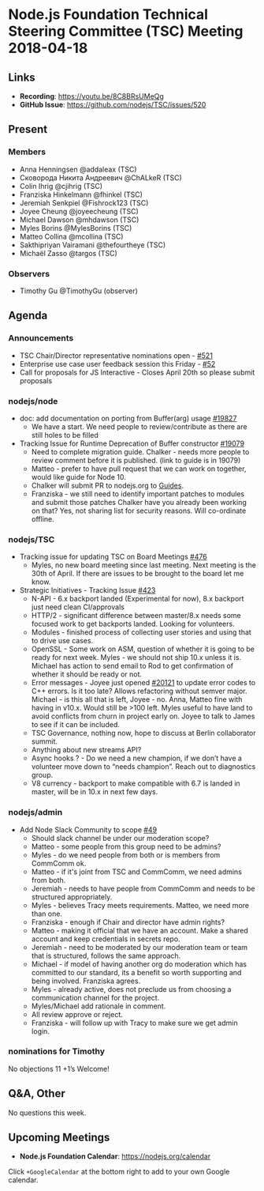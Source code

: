 # Node.js Foundation Technical Steering Committee (TSC) Meeting 2018-04-18

## Links

* **Recording**: <https://youtu.be/8C8BRsUMeQg>
* **GitHub Issue**: <https://github.com/nodejs/TSC/issues/520>

## Present

### Members

* Anna Henningsen @addaleax (TSC)
* Сковорода Никита Андреевич @ChALkeR (TSC)
* Colin Ihrig @cjihrig (TSC)
* Franziska Hinkelmann @fhinkel (TSC)
* Jeremiah Senkpiel @Fishrock123 (TSC)
* Joyee Cheung @joyeecheung (TSC)
* Michael Dawson @mhdawson (TSC)
* Myles Borins @MylesBorins (TSC)
* Matteo Collina @mcollina (TSC)
* Sakthipriyan Vairamani @thefourtheye (TSC)
* Michaël Zasso @targos (TSC)

### Observers

* Timothy Gu @TimothyGu (observer)

## Agenda

### Announcements

* TSC Chair/Director representative nominations open - [#521](https://github.com/nodejs/TSC/issues/521)
* Enterprise use case user feedback session this Friday - [#52](https://github.com/nodejs/user-feedback/issues/52)
* Call for proposals for JS Interactive - Closes April 20th so please submit proposals

### nodejs/node

* doc: add documentation on porting from Buffer(arg) usage [#19827](https://github.com/nodejs/node/issues/19827)
  * We have a start. We need people to review/contribute as there are still holes to be
    filled
* Tracking Issue for Runtime Deprecation of Buffer constructor [#19079](https://github.com/nodejs/node/issues/19079)
  * Need to complete migration guide.  Chalker - needs more people to review
    comment before it is published.  (link to guide is in 19079)
  * Matteo - prefer to have pull request that we can work on together, would like guide
    for Node 10.
  * Chalker will submit PR to nodejs.org to
    [Guides](https://github.com/nodejs/nodejs.org/tree/master/locale/en/docs/guides).
  * Franziska - we still need to identify important patches to modules and submit those patches
    Chalker have you already been working on that? Yes, not sharing list for security reasons.
    Will co-ordinate offline.

### nodejs/TSC

* Tracking issue for updating TSC on Board Meetings [#476](https://github.com/nodejs/TSC/issues/476)
  * Myles, no new board meeting since last meeting.  Next meeting is the 30th of April. If
    there are issues to be brought to the board let me know.
* Strategic Initiatives - Tracking Issue [#423](https://github.com/nodejs/TSC/issues/423)
  * N-API - 6.x backport landed (Experimental for now), 8.x backport just need clean CI/approvals
  * HTTP/2 - significant difference between master/8.x needs some focused work
    to get backports landed. Looking for volunteers.
  * Modules - finished process of collecting user stories and using that to drive use cases.
  * OpenSSL - Some work on ASM, question of whether it is going to be ready for next week.
    Myles - we should not ship 10.x unless it is.  Michael has action to send email to Rod to get
    confirmation of whether it should be ready or not.
  * Error messages - Joyee just opened [#20121](https://github.com/nodejs/node/pull/20121)
    to update error codes to C++ errors. Is it too late?  Allows refactoring without semver major.
    Michael - is this all that is left, Joyee - no.
    Anna, Matteo fine with having in v10.x.  Would still be >100 left.  Myles useful to have
    land to avoid conflicts from churn in project early on.  Joyee to talk to James to see if it
    can be included.
  * TSC Governance, nothing now, hope to discuss at Berlin collaborator summit.
  * Anything about new streams API?
  * Async hooks ? - Do we need a new champion, if we don’t have a volunteer move down to
    “needs champion”.  Reach out to diagnostics group.
  * V8 currency - backport to make compatible with 6.7 is landed in master, will be in 10.x in next
    few days.

### nodejs/admin

* Add Node Slack Community to scope [#49](https://github.com/nodejs/admin/pull/49)
  * Should slack channel be under our moderation scope?
  * Matteo - some people from this group need to be admins?
  * Myles - do we need people from both or is members from CommComm ok.
  * Matteo - if it's joint from TSC and CommComm, we need admins from both.
  * Jeremiah - needs to have people from CommComm and needs to be structured
    appropriately.
  * Myles - believes Tracy meets requirements. Matteo, we need more than one.
  * Franziska - enough if Chair and director have admin rights?
  * Matteo - making it official that we have an account. Make a shared account and keep
    credentials in secrets repo.
  * Jeremiah - need to be moderated by our moderation team or team that is structured, follows
    the same approach.
  * Michael - if model of having another org do moderation which has committed to our
    standard, its a benefit so worth supporting and being involved.  Franziska agrees.
  * Myles - already active, does not preclude us from choosing a communication channel for
    the project.
  * Myles/Michael add rationale in comment.
  * All review approve or reject.
  * Franziska - will follow up with Tracy to make sure we get admin login.

### nominations for Timothy

No objections
11 +1’s
Welcome!

## Q\&A, Other

No questions this week.

## Upcoming Meetings

* **Node.js Foundation Calendar**: <https://nodejs.org/calendar>

Click `+GoogleCalendar` at the bottom right to add to your own Google calendar.
